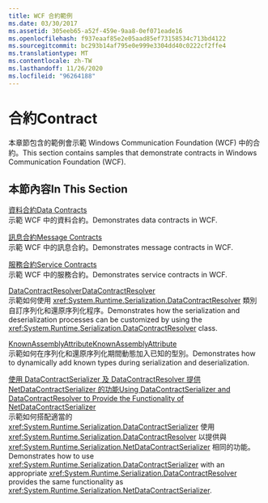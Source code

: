 ```yaml
---
title: WCF 合約範例
ms.date: 03/30/2017
ms.assetid: 305eeb65-a52f-459e-9aa8-0ef071eade16
ms.openlocfilehash: f937eaaf85e2e05aad85ef73158534c713bd4122
ms.sourcegitcommit: bc293b14af795e0e999e3304dd40c0222cf2ffe4
ms.translationtype: MT
ms.contentlocale: zh-TW
ms.lasthandoff: 11/26/2020
ms.locfileid: "96264188"
---
```

# <a name="contract"></a><span data-ttu-id="3e5bd-102">合約</span><span class="sxs-lookup"><span data-stu-id="3e5bd-102">Contract</span></span>

<span data-ttu-id="3e5bd-103">本章節包含的範例會示範 Windows Communication Foundation (WCF) 中的合約。</span><span class="sxs-lookup"><span data-stu-id="3e5bd-103">This section contains samples that demonstrate contracts in Windows Communication Foundation (WCF).</span></span>  
  
## <a name="in-this-section"></a><span data-ttu-id="3e5bd-104">本節內容</span><span class="sxs-lookup"><span data-stu-id="3e5bd-104">In This Section</span></span>  

 [<span data-ttu-id="3e5bd-105">資料合約</span><span class="sxs-lookup"><span data-stu-id="3e5bd-105">Data Contracts</span></span>](data-contracts.md)  
 <span data-ttu-id="3e5bd-106">示範 WCF 中的資料合約。</span><span class="sxs-lookup"><span data-stu-id="3e5bd-106">Demonstrates data contracts in WCF.</span></span>  
  
 [<span data-ttu-id="3e5bd-107">訊息合約</span><span class="sxs-lookup"><span data-stu-id="3e5bd-107">Message Contracts</span></span>](message-contracts.md)  
 <span data-ttu-id="3e5bd-108">示範 WCF 中的訊息合約。</span><span class="sxs-lookup"><span data-stu-id="3e5bd-108">Demonstrates message contracts in WCF.</span></span>  
  
 [<span data-ttu-id="3e5bd-109">服務合約</span><span class="sxs-lookup"><span data-stu-id="3e5bd-109">Service Contracts</span></span>](service-contracts.md)  
 <span data-ttu-id="3e5bd-110">示範 WCF 中的服務合約。</span><span class="sxs-lookup"><span data-stu-id="3e5bd-110">Demonstrates service contracts in WCF.</span></span>  
  
 [<span data-ttu-id="3e5bd-111">DataContractResolver</span><span class="sxs-lookup"><span data-stu-id="3e5bd-111">DataContractResolver</span></span>](datacontractresolver.md)  
 <span data-ttu-id="3e5bd-112">示範如何使用 <xref:System.Runtime.Serialization.DataContractResolver> 類別自訂序列化和還原序列化程序。</span><span class="sxs-lookup"><span data-stu-id="3e5bd-112">Demonstrates how the serialization and deserialization processes can be customized by using the <xref:System.Runtime.Serialization.DataContractResolver> class.</span></span>  
  
 [<span data-ttu-id="3e5bd-113">KnownAssemblyAttribute</span><span class="sxs-lookup"><span data-stu-id="3e5bd-113">KnownAssemblyAttribute</span></span>](knownassemblyattribute.md)  
 <span data-ttu-id="3e5bd-114">示範如何在序列化和還原序列化期間動態加入已知的型別。</span><span class="sxs-lookup"><span data-stu-id="3e5bd-114">Demonstrates how to dynamically add known types during serialization and deserialization.</span></span>  
  
 [<span data-ttu-id="3e5bd-115">使用 DataContractSerializer 及 DataContractResolver 提供 NetDataContractSerializer 的功能</span><span class="sxs-lookup"><span data-stu-id="3e5bd-115">Using DataContractSerializer and DataContractResolver to Provide the Functionality of NetDataContractSerializer</span></span>](datacontractserializer-datacontractresolver-netdatacontractserializer.md)  
 <span data-ttu-id="3e5bd-116">示範如何搭配適當的 <xref:System.Runtime.Serialization.DataContractSerializer> 使用 <xref:System.Runtime.Serialization.DataContractResolver> 以提供與 <xref:System.Runtime.Serialization.NetDataContractSerializer> 相同的功能。</span><span class="sxs-lookup"><span data-stu-id="3e5bd-116">Demonstrates how to use <xref:System.Runtime.Serialization.DataContractSerializer> with an appropriate <xref:System.Runtime.Serialization.DataContractResolver> provides the same functionality as <xref:System.Runtime.Serialization.NetDataContractSerializer>.</span></span>
